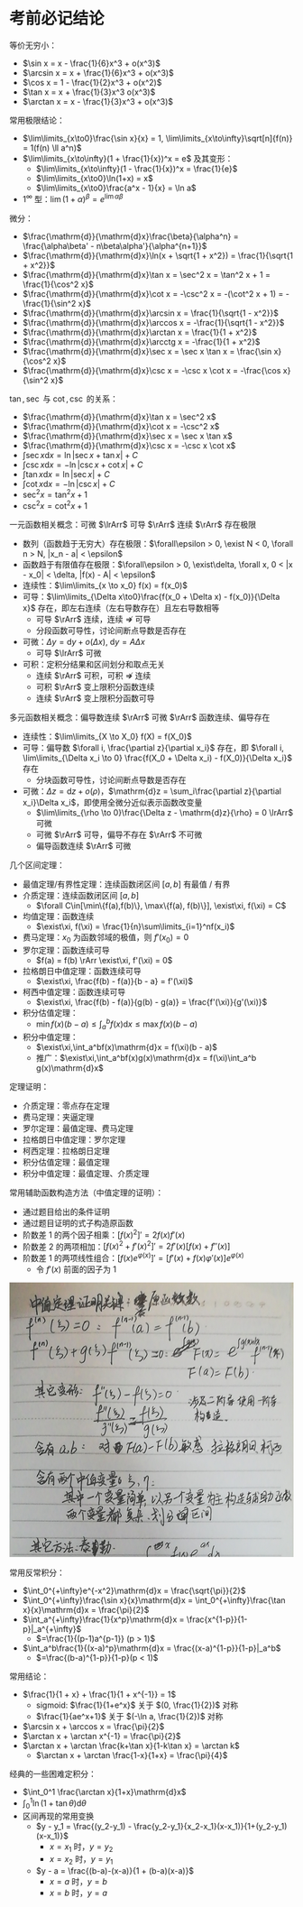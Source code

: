# 考前必记结论

等价无穷小：

- $\sin x = x - \frac{1}{6}x^3 + o(x^3)$
- $\arcsin x = x + \frac{1}{6}x^3 + o(x^3)$
- $\cos x = 1 - \frac{1}{2}x^3 + o(x^2)$
- $\tan x = x + \frac{1}{3}x^3  o(x^3)$
- $\arctan x = x - \frac{1}{3}x^3 + o(x^3)$

常用极限结论：

- $\lim\limits_{x\to0}\frac{\sin x}{x} = 1, \lim\limits_{x\to\infty}\sqrt[n]{f(n)} = 1(f(n) \ll a^n)$
- $\lim\limits_{x\to\infty}(1 + \frac{1}{x})^x = e$ 及其变形：
  - $\lim\limits_{x\to\infty}(1 - \frac{1}{x})^x = \frac{1}{e}$
  - $\lim\limits_{x\to0}\ln(1+x) = x$
  - $\lim\limits_{x\to0}\frac{a^x - 1}{x} = \ln a$
- $1^\infty$ 型：$\lim(1 + \alpha)^\beta = e^{\lim \alpha\beta}$

微分：

- $\frac{\mathrm{d}}{\mathrm{d}x}\frac{\beta}{\alpha^n} = \frac{\alpha\beta' - n\beta\alpha'}{\alpha^{n+1}}$
- $\frac{\mathrm{d}}{\mathrm{d}x}\ln(x + \sqrt{1 + x^2}) = \frac{1}{\sqrt{1 + x^2}}$
- $\frac{\mathrm{d}}{\mathrm{d}x}\tan x = \sec^2 x = \tan^2 x + 1 = \frac{1}{\cos^2 x}$
- $\frac{\mathrm{d}}{\mathrm{d}x}\cot x = -\csc^2 x = -(\cot^2 x + 1) = -\frac{1}{\sin^2 x}$
- $\frac{\mathrm{d}}{\mathrm{d}x}\arcsin x = \frac{1}{\sqrt{1 - x^2}}$
- $\frac{\mathrm{d}}{\mathrm{d}x}\arccos x = -\frac{1}{\sqrt{1 - x^2}}$
- $\frac{\mathrm{d}}{\mathrm{d}x}\arctan x = \frac{1}{1 + x^2}$
- $\frac{\mathrm{d}}{\mathrm{d}x}\arcctg x = -\frac{1}{1 + x^2}$
- $\frac{\mathrm{d}}{\mathrm{d}x}\sec x = \sec x \tan x = \frac{\sin x}{\cos^2 x}$
- $\frac{\mathrm{d}}{\mathrm{d}x}\csc x = -\csc x \cot x = -\frac{\cos x}{\sin^2 x}$

$\tan, \sec$ 与 $\cot, \csc$ 的关系：

- $\frac{\mathrm{d}}{\mathrm{d}x}\tan x = \sec^2 x$
- $\frac{\mathrm{d}}{\mathrm{d}x}\cot x = -\csc^2 x$
- $\frac{\mathrm{d}}{\mathrm{d}x}\sec x = \sec x \tan x$
- $\frac{\mathrm{d}}{\mathrm{d}x}\csc x = -\csc x \cot x$
- $\int \sec x \mathrm{d}x = \ln|\sec x + \tan x| + C$
- $\int \csc x \mathrm{d}x = -\ln|\csc x + \cot x| + C$
- $\int \tan x \mathrm{d}x = \ln|\sec x| + C$
- $\int \cot x \mathrm{d}x = -\ln|\csc x| + C$
- $\sec^2 x = \tan^2 x + 1$
- $\csc^2 x = \cot^2 x + 1$

一元函数相关概念：可微 $\lrArr$ 可导 $\rArr$ 连续 $\rArr$ 存在极限

- 数列（函数趋于无穷大）存在极限：$\forall\epsilon > 0, \exist N < 0, \forall n > N, |x_n - a| < \epsilon$
- 函数趋于有限值存在极限：$\forall\epsilon > 0, \exist\delta, \forall x, 0 < |x - x_0| < \delta, |f(x) - A| < \epsilon$
- 连续性：$\lim\limits_{x \to x_0} f(x) = f(x_0)$
- 可导：$\lim\limits_{\Delta x\to0}\frac{f(x_0 + \Delta x) - f(x_0)}{\Delta x}$ 存在，即左右连续（左右导数存在）且左右导数相等
  - 可导 $\rArr$ 连续，连续 $\nRightarrow$ 可导
  - 分段函数可导性，讨论间断点导数是否存在
- 可微：$\Delta y = \mathrm{d}y + o(\Delta x)$, $\mathrm{d}y = A \Delta x$
  - 可导 $\lrArr$ 可微
- 可积：定积分结果和区间划分和取点无关
  - 连续 $\rArr$ 可积，可积 $\nRightarrow$ 连续
  - 可积 $\rArr$ 变上限积分函数连续
  - 连续 $\rArr$ 变上限积分函数可导

多元函数相关概念：偏导数连续 $\rArr$ 可微 $\rArr$ 函数连续、偏导存在

- 连续性：$\lim\limits_{X \to X_0} f(X) = f(X_0)$
- 可导：偏导数 $\forall i, \frac{\partial z}{\partial x_i}$ 存在，即 $\forall i, \lim\limits_{\Delta x_i \to 0} \frac{f(X_0 + \Delta x_i) - f(X_0)}{\Delta x_i}$ 存在
  - 分块函数可导性，讨论间断点导数是否存在
- 可微：$\Delta z = \mathrm{d}z + o(\rho)$，$\mathrm{d}z = \sum_i\frac{\partial z}{\partial x_i}\Delta x_i$，即使用全微分近似表示函数改变量
  - $\lim\limits_{\rho \to 0}\frac{\Delta z - \mathrm{d}z}{\rho} = 0 \lrArr$ 可微
  - 可微 $\rArr$ 可导，偏导不存在 $\rArr$ 不可微
  - 偏导函数连续 $\rArr$ 可微

几个区间定理：

- 最值定理/有界性定理：连续函数闭区间 $[a, b]$ 有最值 / 有界
- 介质定理：连续函数闭区间 $[a, b]$
  - $\forall C\in[\min\{f(a),f(b)\}, \max\{f(a), f(b)\}], \exist\xi, f(\xi) = C$
- 均值定理：函数连续
  - $\exist\xi, f(\xi) = \frac{1}{n}\sum\limits_{i=1}^nf(x_i)$
- 费马定理：$x_0$ 为函数邻域的极值，则 $f'(x_0) = 0$
- 罗尔定理：函数连续可导
  - $f(a) = f(b) \rArr \exist\xi, f'(\xi) = 0$
- 拉格朗日中值定理：函数连续可导
  - $\exist\xi, \frac{f(b) - f(a)}{b - a} = f'(\xi)$
- 柯西中值定理：函数连续可导
  - $\exist\xi, \frac{f(b) - f(a)}{g(b) - g(a)} = \frac{f'(\xi)}{g'(\xi)}$
- 积分估值定理：
  - $\min f(x)(b - a) \leq \int_a^b f(x)\mathrm{d}x \leq \max f(x)(b - a)$
- 积分中值定理：
  - $\exist\xi,\int_a^bf(x)\mathrm{d}x = f(\xi)(b - a)$
  - 推广：$\exist\xi,\int_a^bf(x)g(x)\mathrm{d}x = f(\xi)\int_a^b g(x)\mathrm{d}x$

定理证明：

- 介质定理：零点存在定理
- 费马定理：夹逼定理
- 罗尔定理：最值定理、费马定理
- 拉格朗日中值定理：罗尔定理
- 柯西定理：拉格朗日定理
- 积分估值定理：最值定理
- 积分中值定理：最值定理、介质定理

常用辅助函数构造方法（中值定理的证明）：

- 通过题目给出的条件证明
- 通过题目证明的式子构造原函数
- 阶数差 1 的两个因子相乘：$[f(x)^2]' = 2f(x)f'(x)$
- 阶数差 2 的两项相加：$[f(x)^2 + f'(x)^2]' = 2f'(x)[f(x) + f''(x)]$
- 阶数差 1 的两项线性组合：$[f(x)e^{\varphi(x)}]' = [f'(x) + f(x)\varphi'(x)]e^{\varphi(x)}$
  - 令 $f'(x)$ 前面的因子为 1
<!-- - 阶数差 2 的两个因子相乘：$[f(x)f'(x)]' = f'(x)^2 + f(x)f''(x)$ -->

![中值定理证明](imgs/中值定理证明.jpg)

常用反常积分：

- $\int_0^{+\infty}e^{-x^2}\mathrm{d}x = \frac{\sqrt{\pi}}{2}$
- $\int_0^{+\infty}\frac{\sin x}{x}\mathrm{d}x = \int_0^{+\infty}\frac{\tan x}{x}\mathrm{d}x = \frac{\pi}{2}$
- $\int_a^{+\infty}\frac{1}{x^p}\mathrm{d}x = \frac{x^{1-p}}{1-p}|_a^{+\infty}$
  - $=\frac{1}{(p-1)a^{p-1}} (p > 1)$
- $\int_a^b\frac{1}{(x-a)^p}\mathrm{d}x = \frac{(x-a)^{1-p}}{1-p}|_a^b$
  - $=\frac{(b-a)^{1-p}}{1-p}(p < 1)$

常用结论：

- $\frac{1}{1 + x} + \frac{1}{1 + x^{-1}} = 1$
  - sigmoid: $\frac{1}{1+e^x}$ 关于 $(0, \frac{1}{2})$ 对称
  - $\frac{1}{ae^x+1}$ 关于 $(-\ln a, \frac{1}{2})$ 对称
- $\arcsin x + \arccos x = \frac{\pi}{2}$
- $\arctan x + \arctan x^{-1} = \frac{\pi}{2}$
- $\arctan x + \arctan \frac{k+\tan x}{1-k\tan x} = \arctan k$
  - $\arctan x + \arctan \frac{1-x}{1+x} = \frac{\pi}{4}$

经典的一些困难定积分：

- $\int_0^1 \frac{\arctan x}{1+x}\mathrm{d}x$
- $\int_0^1\ln(1+\tan\theta)\mathrm{d}\theta$
- 区间再现的常用变换
  - $y - y_1 = \frac{(y_2-y_1) - \frac{y_2-y_1}{x_2-x_1}(x-x_1)}{1+(y_2-y_1)(x-x_1)}$
    - $x = x_1$ 时，$y = y_2$
    - $x = x_2$ 时，$y = y_1$
  - $y - a = \frac{(b-a)-(x-a)}{1 + (b-a)(x-a)}$
    - $x = a$ 时，$y = b$
    - $x = b$ 时，$y = a$
